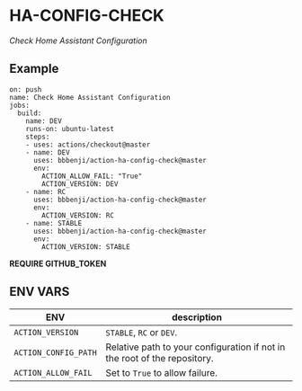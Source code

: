 # HA-CONFIG-CHECK

_Check Home Assistant Configuration_

## Example

```
on: push
name: Check Home Assistant Configuration
jobs:
  build:
    name: DEV
    runs-on: ubuntu-latest
    steps:
    - uses: actions/checkout@master
    - name: DEV
      uses: bbbenji/action-ha-config-check@master
      env:
        ACTION_ALLOW_FAIL: "True"
        ACTION_VERSION: DEV
    - name: RC
      uses: bbbenji/action-ha-config-check@master
      env:
        ACTION_VERSION: RC
    - name: STABLE
      uses: bbbenji/action-ha-config-check@master
      env:
        ACTION_VERSION: STABLE
```

**REQUIRE GITHUB_TOKEN**

## ENV VARS

ENV | description
-- | --
`ACTION_VERSION` | `STABLE`, `RC` or `DEV`.
`ACTION_CONFIG_PATH` | Relative path to your configuration if not in the root of the repository.
`ACTION_ALLOW_FAIL` | Set to `True` to allow failure.